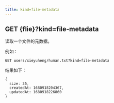 ```yaml
---
title: kind=file-metadata
---
```


## GET {flie}?kind=file-metadata

读取一个文件的元数据。

例如：

```
GET users/xieyuheng/human.txt?kind=file-metadata
```

结果如下：

```
{
  size: 35,
  createdAt: 1680918204367,
  updatedAt: 1680918226860
}
```
